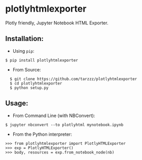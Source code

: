 # plotlyhtmlexporter

Plotly friendly, Jupyter Notebook HTML Exporter.

## Installation:

  - Using `pip`:

```
$ pip install plotlyhtmlexporter
```

  - From Source:

```
  $ git clone https://github.com/tarzzz/plotlyhtmlexporter
  $ cd plotlyhtmlexporter
  $ python setup.py
```

## Usage:

  - From Command Line (with NBConvert):

```
$ jupyter nbconvert --to plotlyhtml mynotebook.ipynb
```

  - From the Python interpreter:

```
>>> from plotlyhtmlexporter import PlotlyHTMLExporter
>>> exp = PlotlyHTMLExporter()
>>> body, resources = exp.from_notebook_node(nb)
```
